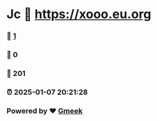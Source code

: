 #  Jc  :link: https://xooo.eu.org 
### :page_facing_up: [1](https://xooo.eu.org/tag.html) 
### :speech_balloon: 0 
### :hibiscus: 201 
### :alarm_clock: 2025-01-07 20:21:28 
### Powered by :heart: [Gmeek](https://github.com/Meekdai/Gmeek)

